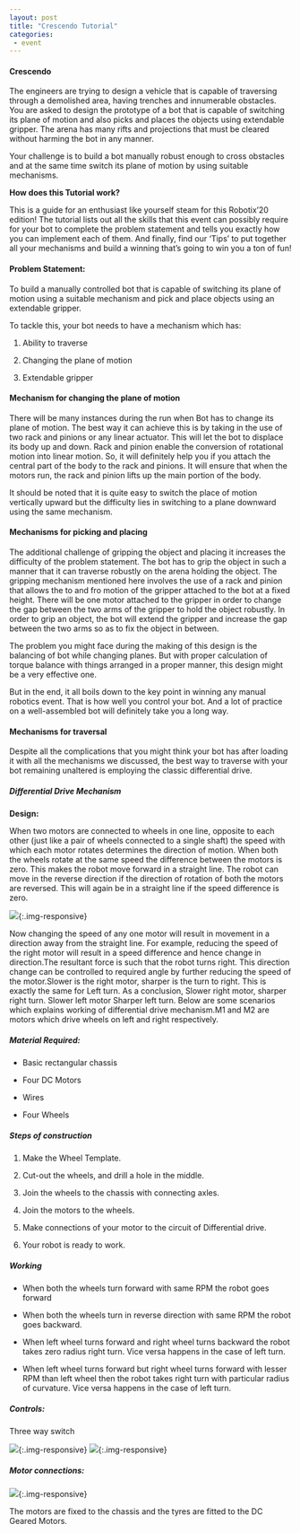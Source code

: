 ```yaml
---
layout: post
title: "Crescendo Tutorial"
categories:
 - event
---
```


#### Crescendo

The engineers are trying to design a vehicle that is capable of traversing through a demolished area, having trenches and innumerable obstacles. You are asked to design the prototype of a bot that is capable of switching its plane of motion and also picks and places the objects using extendable gripper. The arena has many rifts and projections that must be cleared without harming the bot in any manner. 

Your challenge is to build a bot manually robust enough to cross obstacles and at the same time switch its plane of motion by using suitable mechanisms.


**How does this Tutorial work?**

This is a guide for an enthusiast like yourself steam for this Robotix’20 edition! The tutorial lists out all the skills that this event can possibly require for your bot to complete the problem statement and tells you exactly how you can implement each of them. And finally, find our ‘Tips’ to put together all your mechanisms and build a winning that’s going to win you a ton of fun!


#### Problem Statement:

To build a manually controlled bot that is capable of switching its plane of motion using a suitable mechanism and pick and place objects using an extendable gripper. 

To tackle this, your bot needs to have a mechanism which has:

1. Ability to traverse

2. Changing the plane of motion

3. Extendable gripper

#### Mechanism for changing the plane of motion

There will be many instances during the run when Bot has to change its plane of motion. The best way it can achieve this is by taking in the use of two rack and pinions or any linear actuator. This will let the bot to displace its body up and down. Rack and pinion enable the conversion of rotational motion into linear motion.
So, it will definitely help you if you attach the central part of the body to the rack and pinions. It will ensure that when the motors run, the rack and pinion lifts up the main portion of the body.

It should be noted that it is quite easy to switch the place of motion vertically upward but the difficulty lies in switching to a plane downward using the same mechanism.


#### Mechanisms for picking and placing

The additional challenge of gripping the object and placing it increases the difficulty of the problem statement. The bot has to grip the object in such a manner that it can traverse robustly on the arena holding the object. The gripping mechanism mentioned here involves the use of a rack and pinion that allows the to and fro motion of the gripper attached to the bot at a fixed height. There will be one motor attached to the gripper in order to change the gap between the two arms of the gripper to hold the object robustly. In order to grip an object, the bot will extend the gripper and increase the gap between the two arms so as to fix the object in between.

The problem you might face during the making of this design is the balancing of bot while changing planes. But with proper calculation of torque balance with things arranged in a proper manner, this design might be a very effective one.

But in the end, it all boils down to the key point in winning any manual robotics event. That is how well you control your bot. And a lot of practice on a well-assembled bot will definitely take you a long way.


#### Mechanisms for traversal

Despite all the complications that you might think your bot has after loading it with all the mechanisms we discussed, the best way to traverse with your bot remaining unaltered is employing the classic differential drive.

##### Differential Drive Mechanism

**Design:**

When two motors are connected to wheels in one line, opposite to each other (just like a pair of wheels connected to a single shaft) the speed with which each motor rotates determines the direction of motion. When both the wheels rotate at the same speed the difference between the motors is zero. This makes the robot move forward in a straight line. The robot can move in the reverse direction if the direction of rotation of both the motors are reversed. This will again be in a straight line if the speed difference is zero.

![](/img/tutorial/event/crescendo/mantut2.png){:.img-responsive}

Now changing the speed of any one motor will result in movement in a direction away from the straight line. For example, reducing the speed of the right motor will result in a speed difference and hence change in direction.The resultant force is such that the robot turns right. This direction change can be controlled to required angle by further reducing the speed of the motor.Slower is the right motor, sharper is the turn to right. This is exactly the same for Left turn.
As a conclusion, Slower right motor, sharper right turn. Slower left motor Sharper left turn. Below are some scenarios which explains working of differential drive mechanism.M1 and M2 are motors which drive wheels on left and right respectively.

##### Material Required:

* Basic rectangular chassis

* Four DC Motors 

* Wires

* Four Wheels 

##### Steps of construction

1. Make the Wheel Template.

2. Cut-out the wheels, and drill a hole in the middle.

3. Join the wheels to the chassis with connecting axles.

4. Join the motors to the wheels.

5. Make connections of your motor to the circuit of Differential drive.

6. Your robot is ready to work.

##### Working

* When both the wheels turn forward with same RPM the robot goes forward

* When both the wheels turn in reverse direction with same RPM the robot goes backward.

* When left wheel turns forward and right wheel turns backward the robot takes zero radius right turn. Vice versa happens in the case of left turn.

* When left wheel turns forward but right wheel turns forward with lesser RPM than left wheel then the robot takes right turn with particular radius of curvature. Vice versa happens in the case of left turn.

##### Controls:
Three way switch

![](/img/tutorial/event/crescendo/mantut1.jpg){:.img-responsive}
![](/img/tutorial/event/crescendo/mantut3.jpg){:.img-responsive}

##### Motor connections:

![](/img/tutorial/event/crescendo/mantut4.jpg){:.img-responsive}

The motors are fixed to the chassis and the tyres are fitted to the DC Geared Motors.
